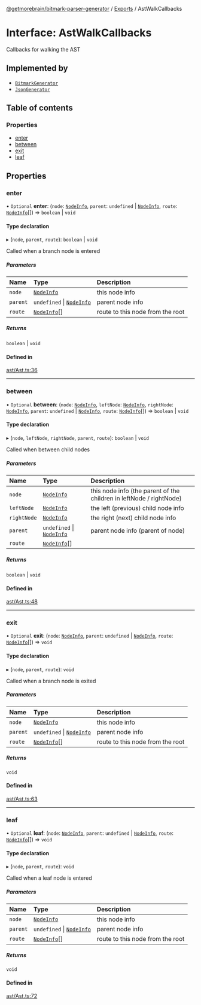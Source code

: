 [@getmorebrain/bitmark-parser-generator](../API.md) / [Exports](../modules.md) / AstWalkCallbacks

# Interface: AstWalkCallbacks

Callbacks for walking the AST

## Implemented by

- [`BitmarkGenerator`](../classes/BitmarkGenerator.md)
- [`JsonGenerator`](../classes/JsonGenerator.md)

## Table of contents

### Properties

- [enter](AstWalkCallbacks.md#enter)
- [between](AstWalkCallbacks.md#between)
- [exit](AstWalkCallbacks.md#exit)
- [leaf](AstWalkCallbacks.md#leaf)

## Properties

### enter

• `Optional` **enter**: (`node`: [`NodeInfo`](NodeInfo.md), `parent`: `undefined` \| [`NodeInfo`](NodeInfo.md), `route`: [`NodeInfo`](NodeInfo.md)[]) => `boolean` \| `void`

#### Type declaration

▸ (`node`, `parent`, `route`): `boolean` \| `void`

Called when a branch node is entered

##### Parameters

| Name | Type | Description |
| :------ | :------ | :------ |
| `node` | [`NodeInfo`](NodeInfo.md) | this node info |
| `parent` | `undefined` \| [`NodeInfo`](NodeInfo.md) | parent node info |
| `route` | [`NodeInfo`](NodeInfo.md)[] | route to this node from the root |

##### Returns

`boolean` \| `void`

#### Defined in

[ast/Ast.ts:36](https://github.com/getMoreBrain/bitmark-parser-generator/blob/9ddf9e2/src/ast/Ast.ts#L36)

___

### between

• `Optional` **between**: (`node`: [`NodeInfo`](NodeInfo.md), `leftNode`: [`NodeInfo`](NodeInfo.md), `rightNode`: [`NodeInfo`](NodeInfo.md), `parent`: `undefined` \| [`NodeInfo`](NodeInfo.md), `route`: [`NodeInfo`](NodeInfo.md)[]) => `boolean` \| `void`

#### Type declaration

▸ (`node`, `leftNode`, `rightNode`, `parent`, `route`): `boolean` \| `void`

Called when between child nodes

##### Parameters

| Name | Type | Description |
| :------ | :------ | :------ |
| `node` | [`NodeInfo`](NodeInfo.md) | this node info (the parent of the children in leftNode / rightNode) |
| `leftNode` | [`NodeInfo`](NodeInfo.md) | the left (previous) child node info |
| `rightNode` | [`NodeInfo`](NodeInfo.md) | the right (next) child node info |
| `parent` | `undefined` \| [`NodeInfo`](NodeInfo.md) | parent node info (parent of node) |
| `route` | [`NodeInfo`](NodeInfo.md)[] |  |

##### Returns

`boolean` \| `void`

#### Defined in

[ast/Ast.ts:48](https://github.com/getMoreBrain/bitmark-parser-generator/blob/9ddf9e2/src/ast/Ast.ts#L48)

___

### exit

• `Optional` **exit**: (`node`: [`NodeInfo`](NodeInfo.md), `parent`: `undefined` \| [`NodeInfo`](NodeInfo.md), `route`: [`NodeInfo`](NodeInfo.md)[]) => `void`

#### Type declaration

▸ (`node`, `parent`, `route`): `void`

Called when a branch node is exited

##### Parameters

| Name | Type | Description |
| :------ | :------ | :------ |
| `node` | [`NodeInfo`](NodeInfo.md) | this node info |
| `parent` | `undefined` \| [`NodeInfo`](NodeInfo.md) | parent node info |
| `route` | [`NodeInfo`](NodeInfo.md)[] | route to this node from the root |

##### Returns

`void`

#### Defined in

[ast/Ast.ts:63](https://github.com/getMoreBrain/bitmark-parser-generator/blob/9ddf9e2/src/ast/Ast.ts#L63)

___

### leaf

• `Optional` **leaf**: (`node`: [`NodeInfo`](NodeInfo.md), `parent`: `undefined` \| [`NodeInfo`](NodeInfo.md), `route`: [`NodeInfo`](NodeInfo.md)[]) => `void`

#### Type declaration

▸ (`node`, `parent`, `route`): `void`

Called when a leaf node is entered

##### Parameters

| Name | Type | Description |
| :------ | :------ | :------ |
| `node` | [`NodeInfo`](NodeInfo.md) | this node info |
| `parent` | `undefined` \| [`NodeInfo`](NodeInfo.md) | parent node info |
| `route` | [`NodeInfo`](NodeInfo.md)[] | route to this node from the root |

##### Returns

`void`

#### Defined in

[ast/Ast.ts:72](https://github.com/getMoreBrain/bitmark-parser-generator/blob/9ddf9e2/src/ast/Ast.ts#L72)
